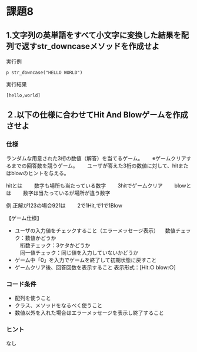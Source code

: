 # 課題8

## 1.文字列の英単語をすべて小文字に変換した結果を配列で返すstr_downcaseメソッドを作成せよ

実行例
```
p str_downcase("HELLO WORLD") 
```

実行結果
```
[hello,world]
```

## ２.以下の仕様に合わせてHit And Blowゲームを作成させよ

### 仕様
ランダムな用意された3桁の数値（解答）を当てるゲーム。　　
※ゲームクリアするまでの回答数を競うゲーム。　　
ユーザが答えた3桁の数値に対して、hitまたはblowのヒントを与える。　　

hitとは　　
数字も場所も当たっている数字　　
3hitでゲームクリア　　
blowとは　　
数字は当たっているが場所が違う数字　　

例.正解が123の場合921は　　
2で1Hit,で1で1Blow　　

【ゲーム仕様】
- ユーザの入力値をチェックすること（エラーメッセージ表示）
　数値チェック：数値かどうか  
　桁数チェック：3ケタかどうか  
　同一値チェック：同じ値を入力していないかどうか  
- ゲーム中「0」を入力でゲームを終了して初期状態に戻すこと
- ゲームクリア後、回答回数を表示すること
表示形式：[Hit:○ blow:○]

### コード条件
- 配列を使うこと  
- クラス、メソッドをなるべく使うこと
- 数値以外を入れた場合はエラーメッセージを表示し終了すること

### ヒント
なし



